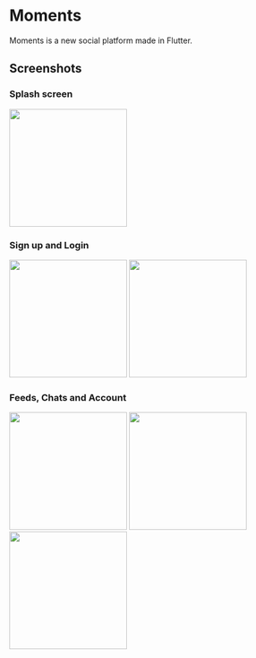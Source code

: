 # Moments

Moments is a new social platform made in Flutter.

## Screenshots

### Splash screen

<img src="https://imgur.com/MDd6jfh.gif" width="210">

### Sign up and Login

<img src="https://imgur.com/daUTIbT.png" width="210"> <img src="https://imgur.com/B9eVNoK.png" width = "210">

### Feeds, Chats and Account

<img src="https://imgur.com/vZIsf5B.png"  width="210"/> <img src="https://imgur.com/dy4j3gy.png" width="210"/> <img src="https://imgur.com/LUC4E7E.png" width="210"/>
